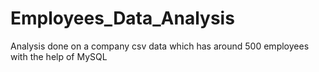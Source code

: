 # Employees_Data_Analysis
Analysis done on a company csv data which has around 500 employees with the help of MySQL
